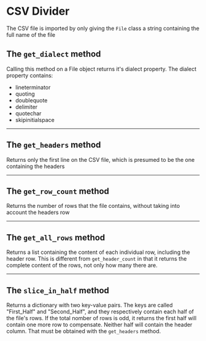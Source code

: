 # CSV Divider
The CSV file is imported by only giving the `File` class a string containing the full name of the file

## The `get_dialect` method
Calling this method on a File object returns it's dialect property.
The dialect property contains:
* lineterminator
* quoting
* doublequote
* delimiter
* quotechar
* skipinitialspace
***
## The `get_headers` method
Returns only the first line on the CSV file, which is presumed to be the one containing the headers
***
## The `get_row_count` method
Returns the number of rows that the file contains, without taking into account the headers row
***
## The `get_all_rows` method
Returns a list containing the content of each individual row, including the header row. This is different from `get_header_count` in that it returns the complete content of the rows, not only how many there are.
***
## The `slice_in_half` method
Returns a dictionary with two key-value pairs. The keys are called "First_Half" and "Second_Half", and they respectively contain each half of the file's rows.
If the total nomber of rows is odd, it returns the first half will contain one more row to compensate.
Neither half will contain the header column. That must be obtained with the `get_headers` method. 